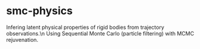 # smc-physics
Infering latent physical properties of rigid bodies from trajectory observations.\n
Using Sequential Monte Carlo (particle filtering) with MCMC rejuvenation.
